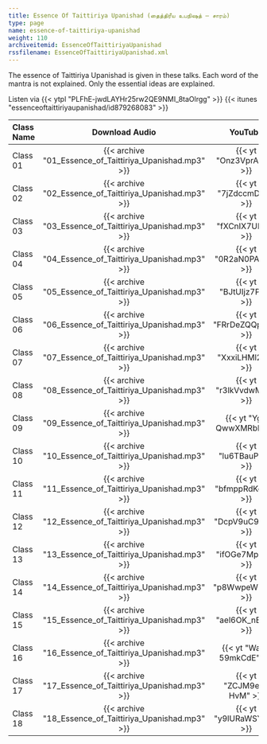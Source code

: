 ```yaml
---
title: Essence Of Taittiriya Upanishad (தைத்திரீய உபநிஷத் – சாரம்)
type: page
name: essence-of-taittiriya-upanishad
weight: 110
archiveitemid: EssenceOfTaittiriyaUpanishad
rssfilename: EssenceOfTaittiriyaUpanishad.xml
---
```


The essence of Taittiriya Upanishad is given in these talks. Each word of the mantra is not explained. Only the essential ideas are explained.

Listen via {{< ytpl "PLFhE-jwdLAYHr25rw2QE9NMI_8taOlrgg" >}} {{< itunes "essenceoftaittiriyaupanishad/id879268083" >}}

Class Name | Download Audio | YouTube
:---|:---:|:---:
Class 01 | {{< archive "01_Essence_of_Taittiriya_Upanishad.mp3" >}} | {{< yt "Onz3VprAqeo" >}}
Class 02 | {{< archive "02_Essence_of_Taittiriya_Upanishad.mp3" >}} | {{< yt "7jZdccmDTlo" >}}
Class 03 | {{< archive "03_Essence_of_Taittiriya_Upanishad.mp3" >}} | {{< yt "fXCnIX7UE2g" >}}
Class 04 | {{< archive "04_Essence_of_Taittiriya_Upanishad.mp3" >}} | {{< yt "0R2aN0PA5xY" >}}
Class 05 | {{< archive "05_Essence_of_Taittiriya_Upanishad.mp3" >}} | {{< yt "BJtUIjz7PxA" >}}
Class 06 | {{< archive "06_Essence_of_Taittiriya_Upanishad.mp3" >}} | {{< yt "FRrDeZQQpWw" >}}
Class 07 | {{< archive "07_Essence_of_Taittiriya_Upanishad.mp3" >}} | {{< yt "XxxiLHMl2c8" >}}
Class 08 | {{< archive "08_Essence_of_Taittiriya_Upanishad.mp3" >}} | {{< yt "r3lkVvdwMEQ" >}}
Class 09 | {{< archive "09_Essence_of_Taittiriya_Upanishad.mp3" >}} | {{< yt "Yg-QwwXMRbI" >}}
Class 10 | {{< archive "10_Essence_of_Taittiriya_Upanishad.mp3" >}} | {{< yt "lu6TBauPuIg" >}}
Class 11 | {{< archive "11_Essence_of_Taittiriya_Upanishad.mp3" >}} | {{< yt "bfmppRdKcqw" >}}
Class 12 | {{< archive "12_Essence_of_Taittiriya_Upanishad.mp3" >}} | {{< yt "DcpV9uC9uH8" >}}
Class 13 | {{< archive "13_Essence_of_Taittiriya_Upanishad.mp3" >}} | {{< yt "ifOGe7Mp8co" >}}
Class 14 | {{< archive "14_Essence_of_Taittiriya_Upanishad.mp3" >}} | {{< yt "p8WwpeW9_ak" >}}
Class 15 | {{< archive "15_Essence_of_Taittiriya_Upanishad.mp3" >}} | {{< yt "ael6OK_nE0M" >}}
Class 16 | {{< archive "16_Essence_of_Taittiriya_Upanishad.mp3" >}} | {{< yt "Wap-59mkCdE" >}}
Class 17 | {{< archive "17_Essence_of_Taittiriya_Upanishad.mp3" >}} | {{< yt "ZCJM9ez-HvM" >}}
Class 18 | {{< archive "18_Essence_of_Taittiriya_Upanishad.mp3" >}} | {{< yt "y9lURaWSYGw" >}}